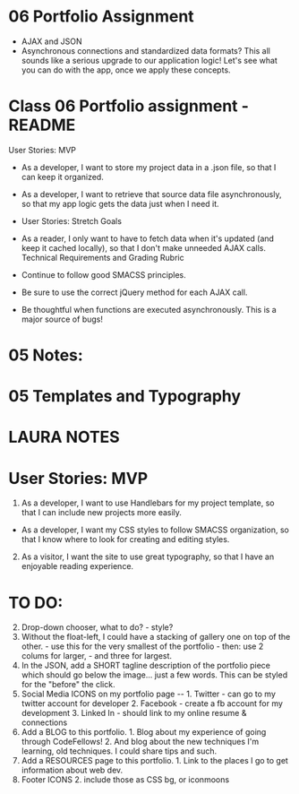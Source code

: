 # 06 Portfolio Assignment
  - AJAX and JSON
  - Asynchronous connections and standardized data formats? This all sounds like a serious upgrade to our application logic! Let's see what you can do with the app, once we apply these concepts.

# Class 06 Portfolio assignment - README
User Stories: MVP
  - As a developer, I want to store my project data in a .json file, so that I can keep it organized.
  - As a developer, I want to retrieve that source data file asynchronously, so that my app logic gets the data just when I need it.
  - User Stories: Stretch Goals

  - As a reader, I only want to have to fetch data when it's updated (and keep it cached locally), so that I don't make unneeded AJAX calls.
Technical Requirements and Grading Rubric
  - Continue to follow good SMACSS principles.
  - Be sure to use the correct jQuery method for each AJAX call.
  - Be thoughtful when functions are executed asynchronously. This is a major source of bugs!




# 05 Notes:

# 05 Templates and Typography
# LAURA NOTES

# User Stories: MVP

1. As a developer, I want to use Handlebars for my project template, so that I can include new projects more easily.
  - As a developer, I want my CSS styles to follow SMACSS organization, so that I know where to look for creating and editing styles.
2. As a visitor, I want the site to use great typography, so that I have an enjoyable reading experience.

# TO DO:

  2. Drop-down chooser, what to do?
    - style?
  3. Without the float-left, I could have a stacking of gallery one on top of the other.
    - use this for the very smallest of the portfolio
    - then: use 2 colums for larger,
    - and three for largest.
  4. In the JSON, add a SHORT tagline description of the portfolio piece which should go below the image... just a few words. This can be styled for the "before" the click.
  5. Social Media ICONS on my portfolio page --
    1. Twitter - can go to my twitter account for developer
    2. Facebook - create a fb account for my development
    3. Linked In - should link to my online resume & connections
  6. Add a BLOG to this portfolio.
    1. Blog about my experience of going through CodeFellows!
    2. And blog about the new techniques I'm learning, old techniques. I could share tips and such.
  7. Add a RESOURCES page to this portfolio.
    1. Link to the places I go to get information about web dev.
  8. Footer ICONS
    2. include those as CSS bg, or iconmoons
